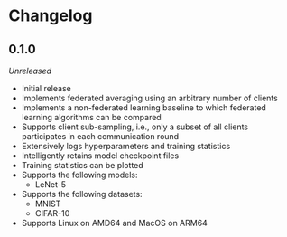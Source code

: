 # Changelog

## 0.1.0

*Unreleased*

- Initial release
- Implements federated averaging using an arbitrary number of clients
- Implements a non-federated learning baseline to which federated learning algorithms can be compared
- Supports client sub-sampling, i.e., only a subset of all clients participates in each communication round
- Extensively logs hyperparameters and training statistics
- Intelligently retains model checkpoint files
- Training statistics can be plotted
- Supports the following models:
  - LeNet-5
- Supports the following datasets:
  - MNIST
  - CIFAR-10
- Supports Linux on AMD64 and MacOS on ARM64

